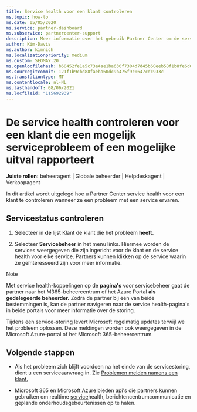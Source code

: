```yaml
---
title: Service health voor een klant controleren
ms.topic: how-to
ms.date: 05/05/2020
ms.service: partner-dashboard
ms.subservice: partnercenter-support
description: Meer informatie over het gebruik Partner Center om de service health voor een klant te controleren wanneer ze een probleem met een service ervaren.
author: Kim-Davis
ms.author: kimnich
ms.localizationpriority: medium
ms.custom: SEOMAY.20
ms.openlocfilehash: b60452fe1a5c73a4ae1ba630f7304d7d45b60eeb58f1b8fe6d67e299fcf27cc9
ms.sourcegitcommit: 121f1b9cbd88faeba60dc9b475f9c0647cdc933c
ms.translationtype: MT
ms.contentlocale: nl-NL
ms.lasthandoff: 08/06/2021
ms.locfileid: "115692939"
---
```

# <a name="check-service-health-for-a-customer-reporting-a-potential-service-problem-or-outage"></a>De service health controleren voor een klant die een mogelijk serviceprobleem of een mogelijke uitval rapporteert

**Juiste rollen:** beheeragent | Globale beheerder | Helpdeskagent | Verkoopagent

In dit artikel wordt uitgelegd hoe u Partner Center service health voor een klant te controleren wanneer ze een probleem met een service ervaren. 

## <a name="check-service-health"></a>Servicestatus controleren

1. Selecteer in **de** lijst Klant de klant die het probleem **heeft.**

2. Selecteer **Servicebeheer** in het menu links. Hiermee worden de services weergegeven die zijn ingericht voor de klant en de service health voor elke service. Partners kunnen klikken op de service waarin ze geïnteresseerd zijn voor meer informatie. 

>[!NOTE] 
> Met service health-koppelingen op de **pagina's** voor servicebeheer gaat de partner naar het M365-beheercentrum of het Azure Portal **als gedelegeerde beheerder.** Zodra de partner bij een van beide bestemmingen is, kan de partner navigeren naar de service health-pagina's in beide portals voor meer informatie over de storing.
 
Tijdens een service-storing levert Microsoft regelmatig updates terwijl we het probleem oplossen. Deze meldingen worden ook weergegeven in de Microsoft Azure-portal of het Microsoft 365-beheercentrum.

## <a name="next-steps"></a>Volgende stappen 

- Als het probleem zich blijft voordoen na het einde van de servicestoring, dient u een serviceaanvraag in. Zie [Problemen melden namens een klant.](report-problems-on-behalf-of-a-customer.md)

- Microsoft 365 en Microsoft Azure bieden api's die partners kunnen gebruiken om realtime [service](get-automated-service-notifications-with-our-apis.md)health, berichtencentrumcommunicatie en geplande onderhoudsgebeurtenissen op te halen.

 

